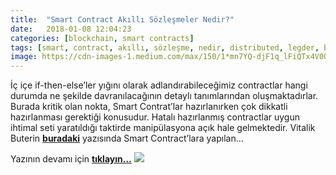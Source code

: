 ```yaml
---
title:  "Smart Contract Akıllı Sözleşmeler Nedir?"
date:   2018-01-08 12:04:23
categories: [blockchain, smart contracts]
tags: [smart, contract, akıllı, sözleşme, nedir, distributed, legder, blockchain, bitcoin, utxo, block, blockchainturk, blockchainturk.net]
image: https://cdn-images-1.medium.com/max/150/1*mn7YQ-djF1q_lFiQTx4V0Q.jpeg
---
```


İç içe if-then-else’ler yığını olarak adlandırabileceğimiz contractlar hangi durumda ne şekilde davranılacağının detaylı tanımlarından oluşmaktadırlar. Burada kritik olan nokta, Smart Contrat’lar hazırlanırken çok dikkatli hazırlanması gerektiği konusudur. Hatalı hazırlanmış contractlar uygun ihtimal seti yaratıldığı taktirde manipülasyona açık hale gelmektedir. Vitalik Buterin <a style="font-weight:bold" href="https://blog.ethereum.org/2016/06/19/thinking-smart-contract-security/?utm_source=mehmetcemyucel.com&utm_medium=refferal&utm_campaign=blog" target="_blank">buradaki</a> yazısında Smart Contract’lara yapılan...

Yazının devamı için 
<a style="font-weight:bold" href="https://medium.com/blockchainturk/e25f5c3b5022?utm_source=mehmetcemyucel.com&utm_medium=refferal&utm_campaign=blog" target="_blank">tıklayın...</a>
![](https://cdn-images-1.medium.com/max/800/1*mn7YQ-djF1q_lFiQTx4V0Q.jpeg)